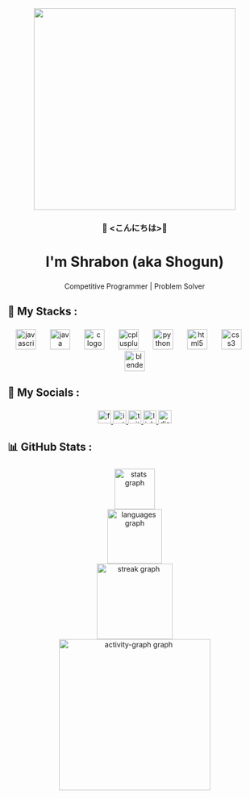 <div align="center">
  <img height="400" src="https://soranews24.com/wp-content/uploads/sites/3/2015/07/ezgif-1833955273.gif"  />
</div>

###

<h3 align="center">👋 <こんにちは>👋</h3>

###

<h1 align="center">I'm Shrabon (aka Shogun)</h1>

###

<p align="center">Competitive Programmer | Problem Solver</p>

###

<h2 align="left">🚀 My Stacks :</h2>

###

<div align="center">
  <img src="https://cdn.jsdelivr.net/gh/devicons/devicon/icons/javascript/javascript-plain.svg" height="40" alt="javascript logo"  />
  <img width="20" />
  <img src="https://cdn.jsdelivr.net/gh/devicons/devicon/icons/java/java-original.svg" height="40" alt="java logo"  />
  <img width="20" />
  <img src="https://cdn.jsdelivr.net/gh/devicons/devicon/icons/c/c-plain.svg" height="40" alt="c logo"  />
  <img width="20" />
  <img src="https://cdn.jsdelivr.net/gh/devicons/devicon/icons/cplusplus/cplusplus-plain.svg" height="40" alt="cplusplus logo"  />
  <img width="20" />
  <img src="https://cdn.jsdelivr.net/gh/devicons/devicon/icons/python/python-original.svg" height="40" alt="python logo"  />
  <img width="20" />
  <img src="https://cdn.jsdelivr.net/gh/devicons/devicon/icons/html5/html5-original.svg" height="40" alt="html5 logo"  />
  <img width="20" />
  <img src="https://cdn.jsdelivr.net/gh/devicons/devicon/icons/css3/css3-original.svg" height="40" alt="css3 logo"  />
  <img width="20" />
  <img src="https://cdn.jsdelivr.net/gh/devicons/devicon/icons/blender/blender-original.svg" height="40" alt="blender logo"  />
</div>

###

<h2 align="left">📱 My Socials :</h2>

###

<div align="center">
  <a href="https://www.facebook.com/AshrafulHaqueShrabon" target="_blank">
    <img src="https://img.shields.io/static/v1?message=Facebook&logo=facebook&label=&color=1877F2&logoColor=white&labelColor=&style=for-the-badge" height="26" alt="facebook logo"  />
  </a>
  <a href="https://www.instagram.com/ashrafulhaqueshrabon" target="_blank">
    <img src="https://img.shields.io/static/v1?message=Instagram&logo=instagram&label=&color=E4405F&logoColor=white&labelColor=&style=for-the-badge" height="26" alt="instagram logo"  />
  </a>
  <a href="https://x.com/AshrafulShrabon" target="_blank">
    <img src="https://img.shields.io/static/v1?message=Twitter&logo=twitter&label=&color=1DA1F2&logoColor=white&labelColor=&style=for-the-badge" height="26" alt="twitter logo"  />
  </a>
  <a href="https://www.linkedin.com/in/ashrafulhaqueshrabon" target="_blank">
    <img src="https://img.shields.io/static/v1?message=LinkedIn&logo=linkedin&label=&color=0077B5&logoColor=white&labelColor=&style=for-the-badge" height="26" alt="linkedin logo"  />
  </a>
  <img src="https://img.shields.io/static/v1?message=Discord&logo=discord&label=&color=7289DA&logoColor=white&labelColor=&style=for-the-badge" height="26" alt="discord logo"  />
</div>

###

<h2 align="left">📊 GitHub Stats :</h2>

###

<div align="center">
  <img src="https://github-readme-stats.vercel.app/api?username=AshrafulHaqueShrabon&hide_title=false&hide_rank=false&show_icons=true&include_all_commits=true&count_private=true&disable_animations=false&theme=dracula&locale=en&hide_border=true&order=1" height="80" alt="stats graph" /> <br>
  <img src="https://github-readme-stats.vercel.app/api/top-langs?username=AshrafulHaqueShrabon&locale=en&hide_title=false&layout=compact&card_width=320&langs_count=5&theme=dracula&hide_border=false&order=2" height="108" alt="languages graph" /> <br>
  <img src="https://streak-stats.demolab.com?user=AshrafulHaqueShrabon&locale=en&mode=daily&theme=dracula&hide_border=false&border_radius=5&order=3" height="150" alt="streak graph" /> <br>
  <img src="https://github-readme-activity-graph.vercel.app/graph?username=AshrafulHaqueShrabon&radius=16&theme=tokyo-night&area=true&order=5&hide_border=true&hide_title=false" height="300" alt="activity-graph graph"  />
</div>

###

